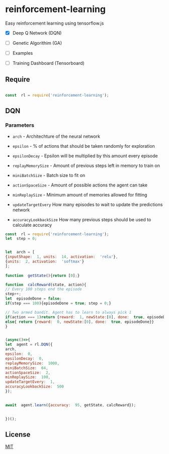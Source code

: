 
# reinforcement-learning

  

Easy reinforcement learning using tensorflow.js

  
  

*  [X] Deep Q Network (DQN)

* [ ] Genetic Algorithim (GA)

* [ ] Examples

* [ ] Training Dashboard (Tensorboard)

  

## Require

  

```javascript

const  rl = require('reinforcement-learning');

```

  
  


  

## DQN

  

### Parameters

 - ``arch`` - Architechture of the neural network

	

 - ``epsilon``	- % of actions that should be taken randomly for exploration  

 - ``epsilonDecay`` - Epsilon will be multiplied by this amount every episode

- ``replayMemorySize`` - Amount of previous steps left in memory to train on 

- ``miniBatchSize`` - Batch size to fit on 

- ``actionSpaceSize`` - Amount of possible actions the agent can take 

- ``minReplaySize`` - Minimum amount of memories allowed for fitting 

- ``updateTargetEvery``  How many episodes to wait to update the predictions network

- ``accuracyLookbackSize`` How many previous steps should be used to calculate accuracy

  

```javascript
const  rl = require('reinforcement-learning');
let  step = 0;


let  arch = [
{inputShape:  1, units:  14, activation:  'relu'},
{units:  2, activation:  'softmax'}
];
  
function  getState(){return [0];}

function  calcReward(state, action){
// Every 100 steps end the episode
step++;
let  episodeDone = false;
if(step === 100){episodeDone = true; step = 0;}

// Two armed bandit. Agent has to learn to always pick 1
if(action === 1)return {reward:  1, newState:[0], done:  true, episodeDone};
else{ return {reward:  0, newState:[0], done:  true, episodeDone}}
}


(async()=>{
let  agent = rl.DQN({
arch,
epsilon:  0,
epsilonDecay:  0,
replayMemorySize:  1000,
miniBatchSize:  64,
actionSpaceSize:  2,
minReplaySize:  100,
updateTargetEvery:  1,
accuracyLookbackSize:  500
});

  
await  agent.learn({accuracy:  95, getState, calcReward});

  
})();
```

  

  
  

## License

[MIT](https://choosealicense.com/licenses/mit/)